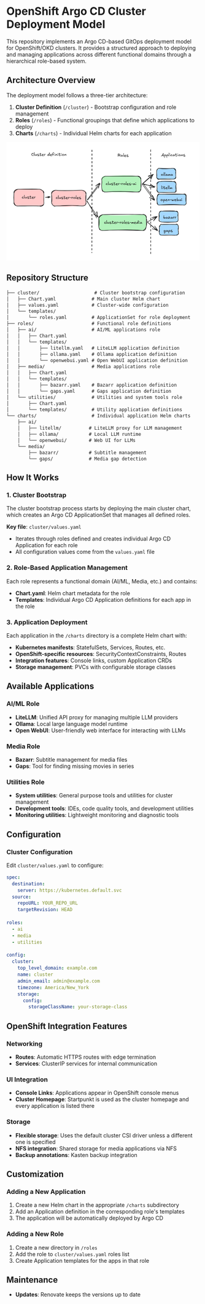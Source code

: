 # OpenShift Argo CD Cluster Deployment Model

This repository implements an Argo CD-based GitOps deployment model for OpenShift/OKD clusters. It provides a structured approach to deploying and managing applications across different functional domains through a hierarchical role-based system.

## Architecture Overview

The deployment model follows a three-tier architecture:

1. **Cluster Definition** (`/cluster`) - Bootstrap configuration and role management
2. **Roles** (`/roles`) - Functional groupings that define which applications to deploy
3. **Charts** (`/charts`) - Individual Helm charts for each application

![Hierarchy](docs/images/chart-hierarchy.png)

## Repository Structure

```text
├── cluster/                    # Cluster bootstrap configuration
│   ├── Chart.yaml             # Main cluster Helm chart
│   ├── values.yaml            # Cluster-wide configuration
│   └── templates/
│       └── roles.yaml         # ApplicationSet for role deployment
├── roles/                     # Functional role definitions
│   ├── ai/                    # AI/ML applications role
│   │   ├── Chart.yaml
│   │   └── templates/
│   │       ├── litellm.yaml   # LiteLLM application definition
│   │       ├── ollama.yaml    # Ollama application definition
│   │       └── openwebui.yaml # Open WebUI application definition
│   ├── media/                 # Media applications role
│   │   ├── Chart.yaml
│   │   └── templates/
│   │       ├── bazarr.yaml    # Bazarr application definition
│   │       └── gaps.yaml      # Gaps application definition
│   └── utilities/             # Utilities and system tools role
│       ├── Chart.yaml
│       └── templates/         # Utility application definitions
└── charts/                    # Individual application Helm charts
    ├── ai/
    │   ├── litellm/          # LiteLLM proxy for LLM management
    │   ├── ollama/           # Local LLM runtime
    │   └── openwebui/        # Web UI for LLMs
    └── media/
        ├── bazarr/           # Subtitle management
        └── gaps/             # Media gap detection
```

## How It Works

### 1. Cluster Bootstrap

The cluster bootstrap process starts by deploying the main cluster chart, which creates an Argo CD ApplicationSet that manages all defined roles.

**Key file**: `cluster/values.yaml`

- Iterates through roles defined and creates individual Argo CD Application for each role
- All configuration values come from the `values.yaml` file

### 2. Role-Based Application Management

Each role represents a functional domain (AI/ML, Media, etc.) and contains:

- **Chart.yaml**: Helm chart metadata for the role
- **Templates**: Individual Argo CD Application definitions for each app in the role

### 3. Application Deployment

Each application in the `/charts` directory is a complete Helm chart with:

- **Kubernetes manifests**: StatefulSets, Services, Routes, etc.
- **OpenShift-specific resources**: SecurityContextConstraints, Routes
- **Integration features**: Console links, custom Application CRDs
- **Storage management**: PVCs with configurable storage classes

## Available Applications

### AI/ML Role

- **LiteLLM**: Unified API proxy for managing multiple LLM providers
- **Ollama**: Local large language model runtime
- **Open WebUI**: User-friendly web interface for interacting with LLMs

### Media Role

- **Bazarr**: Subtitle management for media files
- **Gaps**: Tool for finding missing movies in series

### Utilities Role

- **System utilities**: General purpose tools and utilities for cluster management
- **Development tools**: IDEs, code quality tools, and development utilities
- **Monitoring utilities**: Lightweight monitoring and diagnostic tools

## Configuration

### Cluster Configuration

Edit `cluster/values.yaml` to configure:

```yaml
spec:
  destination:
    server: https://kubernetes.default.svc
  source:
    repoURL: YOUR_REPO_URL
    targetRevision: HEAD

roles:
  - ai
  - media
  - utilities

config:
  cluster:
    top_level_domain: example.com
    name: cluster
    admin_email: admin@example.com
    timezone: America/New_York
    storage:
      config:
        storageClassName: your-storage-class
```

## OpenShift Integration Features

### Networking

- **Routes**: Automatic HTTPS routes with edge termination
- **Services**: ClusterIP services for internal communication

### UI Integration

- **Console Links**: Applications appear in OpenShift console menus
- **Cluster Homepage**: Startpunkt is used as the cluster homepage and every application is listed there

### Storage

- **Flexible storage**: Uses the default cluster CSI driver unless a different one is specified
- **NFS integration**: Shared storage for media applications via NFS
- **Backup annotations**: Kasten backup integration

## Customization

### Adding a New Application

1. Create a new Helm chart in the appropriate `/charts` subdirectory
2. Add an Application definition in the corresponding role's templates
3. The application will be automatically deployed by Argo CD

### Adding a New Role

1. Create a new directory in `/roles`
2. Add the role to `cluster/values.yaml` roles list
3. Create Application templates for the apps in that role

## Maintenance

- **Updates**: Renovate keeps the versions up to date
